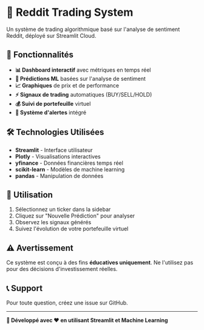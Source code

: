 # 🚀 Reddit Trading System

Un système de trading algorithmique basé sur l'analyse de sentiment Reddit, déployé sur Streamlit Cloud.

## 🎯 Fonctionnalités

- **📊 Dashboard interactif** avec métriques en temps réel
- **🔮 Prédictions ML** basées sur l'analyse de sentiment
- **📈 Graphiques** de prix et de performance
- **⚡ Signaux de trading** automatiques (BUY/SELL/HOLD)
- **💰 Suivi de portefeuille** virtuel
- **🚨 Système d'alertes** intégré

## 🛠️ Technologies Utilisées

- **Streamlit** - Interface utilisateur
- **Plotly** - Visualisations interactives
- **yfinance** - Données financières temps réel
- **scikit-learn** - Modèles de machine learning
- **pandas** - Manipulation de données

## 🚀 Utilisation

1. Sélectionnez un ticker dans la sidebar
2. Cliquez sur "Nouvelle Prédiction" pour analyser
3. Observez les signaux générés
4. Suivez l'évolution de votre portefeuille virtuel

## ⚠️ Avertissement

Ce système est conçu à des fins **éducatives uniquement**. Ne l'utilisez pas pour des décisions d'investissement réelles.

## 📞 Support

Pour toute question, créez une issue sur GitHub.

---

**🤖 Développé avec ❤️ en utilisant Streamlit et Machine Learning**